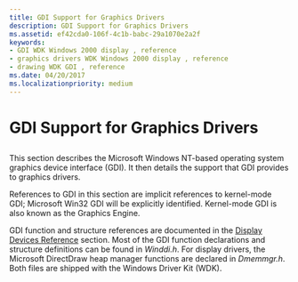 ```yaml
---
title: GDI Support for Graphics Drivers
description: GDI Support for Graphics Drivers
ms.assetid: ef42cda0-106f-4c1b-babc-29a1070e2a2f
keywords:
- GDI WDK Windows 2000 display , reference
- graphics drivers WDK Windows 2000 display , reference
- drawing WDK GDI , reference
ms.date: 04/20/2017
ms.localizationpriority: medium
---
```


# GDI Support for Graphics Drivers


## <span id="ddk_gdi_support_for_graphics_drivers_gg"></span><span id="DDK_GDI_SUPPORT_FOR_GRAPHICS_DRIVERS_GG"></span>


This section describes the Microsoft Windows NT-based operating system graphics device interface (GDI). It then details the support that GDI provides to graphics drivers.

References to GDI in this section are implicit references to kernel-mode GDI; Microsoft Win32 GDI will be explicitly identified. Kernel-mode GDI is also known as the Graphics Engine.

GDI function and structure references are documented in the [Display Devices Reference](https://msdn.microsoft.com/library/windows/hardware/ff554046) section. Most of the GDI function declarations and structure definitions can be found in *Winddi.h*. For display drivers, the Microsoft DirectDraw heap manager functions are declared in *Dmemmgr.h*. Both files are shipped with the Windows Driver Kit (WDK).

 

 





